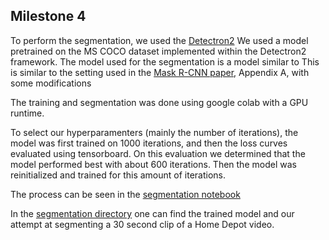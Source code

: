 ## Milestone 4
To perform the segmentation, we used the [Detectron2](https://github.com/facebookresearch/detectron2)
We used a model pretrained on the MS COCO dataset implemented within the Detectron2 framework.
The model used for the segmentation is a model similar to This is similar to the setting used in the
[Mask R-CNN paper](https://doi.org/10.48550/arXiv.1703.06870), Appendix A, with some modifications

The training and segmentation was done using google colab with a GPU runtime.

To select our hyperparamenters (mainly the number of iterations), the model
was first trained on 1000 iterations, and then the loss curves evaluated
using tensorboard. On this evaluation we determined that the model
performed best with about 600 iterations. Then the model was reinitialized
and trained for this amount of iterations.

The process can be seen in the [segmentation notebook](https://github.com/J-Mojica/Home-Depot-Semantic-Segmentation/tree/segmentation/segmentation.ipynb)

In the [segmentation directory](https://github.com/J-Mojica/Home-Depot-Semantic-Segmentation/tree/segmentation/) one can find the trained model and our attempt at segmenting a 30 second clip of a Home Depot video.